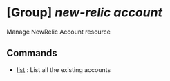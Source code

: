 # [Group] _new-relic account_

Manage NewRelic Account resource

## Commands

- [list](/Commands/new-relic/account/_list.md)
: List all the existing accounts
